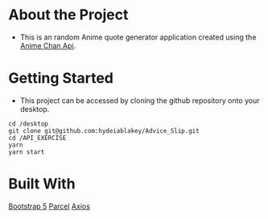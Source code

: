 # About the Project

- This is an random Anime quote generator application created using the [Anime Chan Api](https://animechan.vercel.app/).


# Getting Started
- This project can be accessed by cloning the github repository onto your desktop.

```
cd /desktop
git clone git@github.com:hydeiablakey/Advice_Slip.git
cd /API_EXERCISE
yarn 
yarn start 
```

# Built With

[Bootstrap 5](https://getbootstrap.com/docs/5.1/getting-started/introduction/)
[Parcel](https://parceljs.org/)
[Axios](https://github.com/axios/axios)
